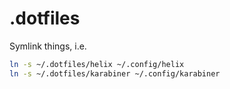 # .dotfiles

Symlink things, i.e.

```sh
ln -s ~/.dotfiles/helix ~/.config/helix
ln -s ~/.dotfiles/karabiner ~/.config/karabiner
```
